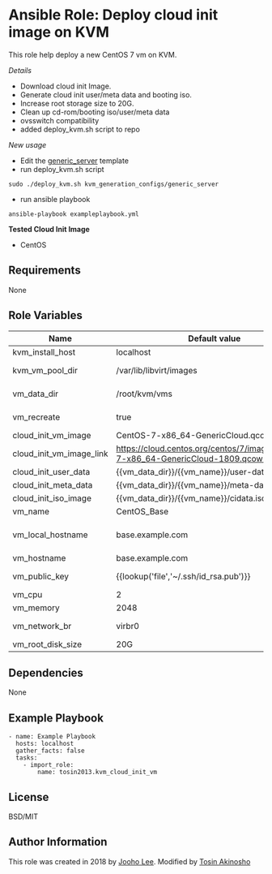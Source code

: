 Ansible Role: Deploy cloud init image on KVM
=========

This role help deploy a new CentOS 7 vm on KVM.

*Details*
- Download cloud init Image.
- Generate cloud init user/meta data and booting iso.
- Increase root storage size to 20G.
- Clean up cd-rom/booting iso/user/meta data
- ovsswitch compatibility
- added deploy_kvm.sh script to repo 

*New usage*
* Edit the [generic_server](https://github.com/tosin2013/ansible-role-kvm-cloud-init-vm/blob/master/kvm_generation_configs/generic_server) template
* run deploy_kvm.sh script
```
sudo ./deploy_kvm.sh kvm_generation_configs/generic_server 
```
* run ansible playbook
```
ansible-playbook exampleplaybook.yml
```

**Tested Cloud Init Image**
- CentOS

Requirements
------------
None

Role Variables
--------------

| Name                     | Default value                                                                    | Requird | Description                                                |
| ------------------------ | -------------------------------------------------------------------------------- | ------- | ---------------------------------------------------------- |
| kvm_install_host         | localhost                                                                        | no      | The host where KVM install                                 |
| kvm_vm_pool_dir          | /var/lib/libvirt/images                                                          | no      | The path where KVM VM images are stored                    |
| vm_data_dir              | /root/kvm/vms                                                                    | no      | The path where VM information are stored                   |
| vm_recreate              | true                                                                             | no      | Set false, if the same vm exist                            |
| cloud_init_vm_image      | CentOS-7-x86_64-GenericCloud.qcow2                                               | no      | Cloud init image name                                      |
| cloud_init_vm_image_link | https://cloud.centos.org/centos/7/images/CentOS-7-x86_64-GenericCloud-1809.qcow2 | no      | Cloud init image download link                             |
| cloud_init_user_data     | {{vm_data_dir}}/{{vm_name}}/user-data                                            | no      | Cloud init user data file                                  |
| cloud_init_meta_data     | {{vm_data_dir}}/{{vm_name}}/meta-data                                            | no      | Cloud init meta data file                                  |
| cloud_init_iso_image     | {{vm_data_dir}}/{{vm_name}}/cidata.iso                                           | no      | Cloud init booting image                                   |
| vm_name                  | CentOS_Base                                                                      | no      |                                                            |
| vm_local_hostname        | base.example.com                                                                 | no      | VM internal hostname(it can be the same with vm_hostname)  |
| vm_hostname              | base.example.com                                                                 | no      | VM public hostname                                         |
| vm_public_key            | {{lookup('file','~/.ssh/id_rsa.pub')}}                                           | no      | SSH public key to login to the VM(ocp/redhat,centos/(ssh)) |
| vm_cpu                   | 2                                                                                | no      |                                                            |
| vm_memory                | 2048                                                                             | no      |                                                            |
| vm_network_br            | virbr0                                                                           | no      | Default bridge name that the VM will use                   |
| vm_root_disk_size        | 20G                                                                              | no      |                                                            |


Dependencies
------------

None

Example Playbook
----------------
~~~
- name: Example Playbook
  hosts: localhost
  gather_facts: false
  tasks:
    - import_role:
        name: tosin2013.kvm_cloud_init_vm
~~~





License
-------

BSD/MIT

Author Information
------------------

This role was created in 2018 by [Jooho Lee](http://github.com/jooho).
Modified by [Tosin Akinosho](http://github.com/tosin2013)
